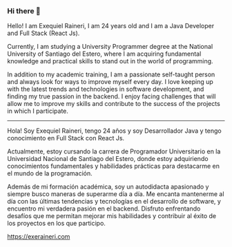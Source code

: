 ### Hi there 👋

Hello! I am Exequiel Raineri, I am 24 years old and I am a Java Developer and Full Stack (React Js).

Currently, I am studying a University Programmer degree at the National University of Santiago del Estero, where I am acquiring fundamental knowledge and practical skills to stand out in the world of programming.

In addition to my academic training, I am a passionate self-taught person and always look for ways to improve myself every day. I love keeping up with the latest trends and technologies in software development, and finding my true passion in the backend. I enjoy facing challenges that will allow me to improve my skills and contribute to the success of the projects in which I participate.

----------------------------------------------------------------

Hola! Soy Exequiel Raineri, tengo 24 años y soy Desarrollador Java y tengo conocimiento en Full Stack con React Js.

Actualmente, estoy cursando la carrera de Programador Universitario en la Universidad Nacional de Santiago del Estero, donde estoy adquiriendo conocimientos fundamentales y habilidades prácticas para destacarme en el mundo de la programación.

Además de mi formación académica, soy un autodidacta apasionado y siempre busco maneras de superarme día a día. Me encanta mantenerme al día con las últimas tendencias y tecnologías en el desarrollo de software, y encuentro mi verdadera pasión en el backend. Disfruto enfrentando desafíos que me permitan mejorar mis habilidades y contribuir al éxito de los proyectos en los que participo.

https://exeraineri.com
